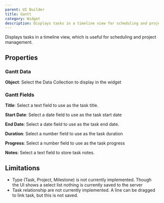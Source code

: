 ```yaml
---
parent: UI Builder
title: Gantt
category: Widget
description: Displays tasks in a timeline view for scheduling and project management.
---
```


Displays tasks in a timeline view, which is useful for scheduling and project management.

## Properties

### Gantt Data

**Object**: Select the Data Collection to display in the widget

### Gantt Fields

**Title**: Select a text field to use as the task title.

**Start Date**: Select a date field to use as the task start date

**End Date**: Select a date field to use as the task end date.

**Duration**: Select a number field to use as the task duration

**Progress**: Select a number field to use as the task progress

**Notes**: Select a text field to store task notes.

## Limitations

- Type (Task, Project, Milestone) is not currently implemented. Though the UI shows a select list nothing is currently saved to the server
- Task relationship are not currently implemented. A line can be dragged to link task, but this is not saved.
